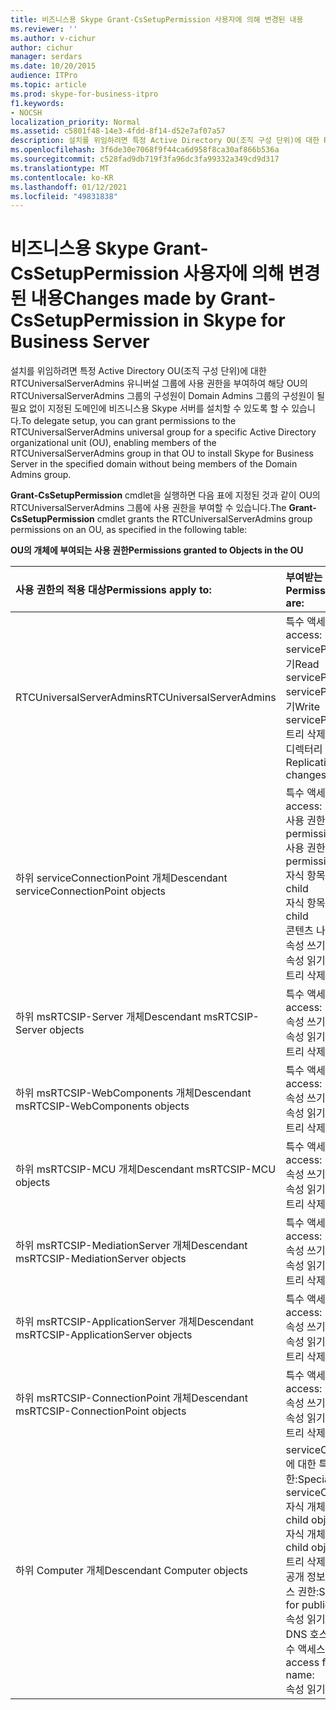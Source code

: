 ```yaml
---
title: 비즈니스용 Skype Grant-CsSetupPermission 사용자에 의해 변경된 내용
ms.reviewer: ''
ms.author: v-cichur
author: cichur
manager: serdars
ms.date: 10/20/2015
audience: ITPro
ms.topic: article
ms.prod: skype-for-business-itpro
f1.keywords:
- NOCSH
localization_priority: Normal
ms.assetid: c5801f48-14e3-4fdd-8f14-d52e7af07a57
description: 설치를 위임하려면 특정 Active Directory OU(조직 구성 단위)에 대한 RTCUniversalServerAdmins 유니버설 그룹에 사용 권한을 부여하여 해당 OU의 RTCUniversalServerAdmins 그룹의 구성원이 Domain Admins 그룹의 구성원이 될 필요 없이 지정된 도메인에 비즈니스용 Skype 서버를 설치할 수 있도록 할 수 있습니다.
ms.openlocfilehash: 3f6de30e7068f9f44ca6d958f8ca30af866b536a
ms.sourcegitcommit: c528fad9db719f3fa96dc3fa99332a349cd9d317
ms.translationtype: MT
ms.contentlocale: ko-KR
ms.lasthandoff: 01/12/2021
ms.locfileid: "49831838"
---
```

# <a name="changes-made-by-grant-cssetuppermission-in-skype-for-business-server"></a><span data-ttu-id="3c31f-103">비즈니스용 Skype Grant-CsSetupPermission 사용자에 의해 변경된 내용</span><span class="sxs-lookup"><span data-stu-id="3c31f-103">Changes made by Grant-CsSetupPermission in Skype for Business Server</span></span>
 
<span data-ttu-id="3c31f-104">설치를 위임하려면 특정 Active Directory OU(조직 구성 단위)에 대한 RTCUniversalServerAdmins 유니버설 그룹에 사용 권한을 부여하여 해당 OU의 RTCUniversalServerAdmins 그룹의 구성원이 Domain Admins 그룹의 구성원이 될 필요 없이 지정된 도메인에 비즈니스용 Skype 서버를 설치할 수 있도록 할 수 있습니다.</span><span class="sxs-lookup"><span data-stu-id="3c31f-104">To delegate setup, you can grant permissions to the RTCUniversalServerAdmins universal group for a specific Active Directory organizational unit (OU), enabling members of the RTCUniversalServerAdmins group in that OU to install Skype for Business Server in the specified domain without being members of the Domain Admins group.</span></span> 
  
<span data-ttu-id="3c31f-105">**Grant-CsSetupPermission** cmdlet을 실행하면 다음 표에 지정된 것과 같이 OU의 RTCUniversalServerAdmins 그룹에 사용 권한을 부여할 수 있습니다.</span><span class="sxs-lookup"><span data-stu-id="3c31f-105">The **Grant-CsSetupPermission** cmdlet grants the RTCUniversalServerAdmins group permissions on an OU, as specified in the following table:</span></span>
  
<span data-ttu-id="3c31f-106">**OU의 개체에 부여되는 사용 권한**</span><span class="sxs-lookup"><span data-stu-id="3c31f-106">**Permissions granted to Objects in the OU**</span></span>

|<span data-ttu-id="3c31f-107">**사용 권한의 적용 대상**</span><span class="sxs-lookup"><span data-stu-id="3c31f-107">**Permissions apply to:**</span></span>|<span data-ttu-id="3c31f-108">**부여받는 사용 권한**</span><span class="sxs-lookup"><span data-stu-id="3c31f-108">**Permissions granted are:**</span></span>|
|:-----|:-----|
|<span data-ttu-id="3c31f-109">RTCUniversalServerAdmins</span><span class="sxs-lookup"><span data-stu-id="3c31f-109">RTCUniversalServerAdmins</span></span>  <br/> | <span data-ttu-id="3c31f-110">특수 액세스 권한:</span><span class="sxs-lookup"><span data-stu-id="3c31f-110">Special access:</span></span> <br/>  <span data-ttu-id="3c31f-111">servicePrincipalName 읽기</span><span class="sxs-lookup"><span data-stu-id="3c31f-111">Read servicePrincipalName</span></span> <br/>  <span data-ttu-id="3c31f-112">servicePrincipalName 쓰기</span><span class="sxs-lookup"><span data-stu-id="3c31f-112">Write servicePrincipalName</span></span> <br/>  <span data-ttu-id="3c31f-113">트리 삭제</span><span class="sxs-lookup"><span data-stu-id="3c31f-113">Delete tree</span></span> <br/>  <span data-ttu-id="3c31f-114">디렉터리 변경 내용 복제</span><span class="sxs-lookup"><span data-stu-id="3c31f-114">Replicating directory changes</span></span> <br/> |
|<span data-ttu-id="3c31f-115">하위 serviceConnectionPoint 개체</span><span class="sxs-lookup"><span data-stu-id="3c31f-115">Descendant serviceConnectionPoint objects</span></span>  <br/> | <span data-ttu-id="3c31f-116">특수 액세스 권한:</span><span class="sxs-lookup"><span data-stu-id="3c31f-116">Special access:</span></span> <br/>  <span data-ttu-id="3c31f-117">사용 권한 읽기</span><span class="sxs-lookup"><span data-stu-id="3c31f-117">Read permissions</span></span> <br/>  <span data-ttu-id="3c31f-118">사용 권한 쓰기</span><span class="sxs-lookup"><span data-stu-id="3c31f-118">Write permissions</span></span> <br/>  <span data-ttu-id="3c31f-119">자식 항목 만들기</span><span class="sxs-lookup"><span data-stu-id="3c31f-119">Create child</span></span> <br/>  <span data-ttu-id="3c31f-120">자식 항목 삭제</span><span class="sxs-lookup"><span data-stu-id="3c31f-120">Delete child</span></span> <br/>  <span data-ttu-id="3c31f-121">콘텐츠 나열</span><span class="sxs-lookup"><span data-stu-id="3c31f-121">List contents</span></span> <br/>  <span data-ttu-id="3c31f-122">속성 쓰기</span><span class="sxs-lookup"><span data-stu-id="3c31f-122">Write property</span></span> <br/>  <span data-ttu-id="3c31f-123">속성 읽기</span><span class="sxs-lookup"><span data-stu-id="3c31f-123">Read property</span></span> <br/>  <span data-ttu-id="3c31f-124">트리 삭제</span><span class="sxs-lookup"><span data-stu-id="3c31f-124">Delete tree</span></span> <br/> |
|<span data-ttu-id="3c31f-125">하위 msRTCSIP-Server 개체</span><span class="sxs-lookup"><span data-stu-id="3c31f-125">Descendant msRTCSIP-Server objects</span></span>  <br/> | <span data-ttu-id="3c31f-126">특수 액세스 권한:</span><span class="sxs-lookup"><span data-stu-id="3c31f-126">Special access:</span></span> <br/>  <span data-ttu-id="3c31f-127">속성 쓰기</span><span class="sxs-lookup"><span data-stu-id="3c31f-127">Write property</span></span> <br/>  <span data-ttu-id="3c31f-128">속성 읽기</span><span class="sxs-lookup"><span data-stu-id="3c31f-128">Read property</span></span> <br/>  <span data-ttu-id="3c31f-129">트리 삭제</span><span class="sxs-lookup"><span data-stu-id="3c31f-129">Delete tree</span></span> <br/> |
|<span data-ttu-id="3c31f-130">하위 msRTCSIP-WebComponents 개체</span><span class="sxs-lookup"><span data-stu-id="3c31f-130">Descendant msRTCSIP-WebComponents objects</span></span>  <br/> | <span data-ttu-id="3c31f-131">특수 액세스 권한:</span><span class="sxs-lookup"><span data-stu-id="3c31f-131">Special access:</span></span> <br/>  <span data-ttu-id="3c31f-132">속성 쓰기</span><span class="sxs-lookup"><span data-stu-id="3c31f-132">Write property</span></span> <br/>  <span data-ttu-id="3c31f-133">속성 읽기</span><span class="sxs-lookup"><span data-stu-id="3c31f-133">Read property</span></span> <br/>  <span data-ttu-id="3c31f-134">트리 삭제</span><span class="sxs-lookup"><span data-stu-id="3c31f-134">Delete tree</span></span> <br/> |
|<span data-ttu-id="3c31f-135">하위 msRTCSIP-MCU 개체</span><span class="sxs-lookup"><span data-stu-id="3c31f-135">Descendant msRTCSIP-MCU objects</span></span>  <br/> | <span data-ttu-id="3c31f-136">특수 액세스 권한:</span><span class="sxs-lookup"><span data-stu-id="3c31f-136">Special access:</span></span> <br/>  <span data-ttu-id="3c31f-137">속성 쓰기</span><span class="sxs-lookup"><span data-stu-id="3c31f-137">Write property</span></span> <br/>  <span data-ttu-id="3c31f-138">속성 읽기</span><span class="sxs-lookup"><span data-stu-id="3c31f-138">Read property</span></span> <br/>  <span data-ttu-id="3c31f-139">트리 삭제</span><span class="sxs-lookup"><span data-stu-id="3c31f-139">Delete tree</span></span> <br/> |
|<span data-ttu-id="3c31f-140">하위 msRTCSIP-MediationServer 개체</span><span class="sxs-lookup"><span data-stu-id="3c31f-140">Descendant msRTCSIP-MediationServer objects</span></span>  <br/> | <span data-ttu-id="3c31f-141">특수 액세스 권한:</span><span class="sxs-lookup"><span data-stu-id="3c31f-141">Special access:</span></span> <br/>  <span data-ttu-id="3c31f-142">속성 쓰기</span><span class="sxs-lookup"><span data-stu-id="3c31f-142">Write property</span></span> <br/>  <span data-ttu-id="3c31f-143">속성 읽기</span><span class="sxs-lookup"><span data-stu-id="3c31f-143">Read property</span></span> <br/>  <span data-ttu-id="3c31f-144">트리 삭제</span><span class="sxs-lookup"><span data-stu-id="3c31f-144">Delete tree</span></span> <br/> |
|<span data-ttu-id="3c31f-145">하위 msRTCSIP-ApplicationServer 개체</span><span class="sxs-lookup"><span data-stu-id="3c31f-145">Descendant msRTCSIP-ApplicationServer objects</span></span>  <br/> | <span data-ttu-id="3c31f-146">특수 액세스 권한:</span><span class="sxs-lookup"><span data-stu-id="3c31f-146">Special access:</span></span> <br/>  <span data-ttu-id="3c31f-147">속성 쓰기</span><span class="sxs-lookup"><span data-stu-id="3c31f-147">Write property</span></span> <br/>  <span data-ttu-id="3c31f-148">속성 읽기</span><span class="sxs-lookup"><span data-stu-id="3c31f-148">Read property</span></span> <br/>  <span data-ttu-id="3c31f-149">트리 삭제</span><span class="sxs-lookup"><span data-stu-id="3c31f-149">Delete tree</span></span> <br/> |
|<span data-ttu-id="3c31f-150">하위 msRTCSIP-ConnectionPoint 개체</span><span class="sxs-lookup"><span data-stu-id="3c31f-150">Descendant msRTCSIP-ConnectionPoint objects</span></span>  <br/> | <span data-ttu-id="3c31f-151">특수 액세스 권한:</span><span class="sxs-lookup"><span data-stu-id="3c31f-151">Special access:</span></span> <br/>  <span data-ttu-id="3c31f-152">속성 쓰기</span><span class="sxs-lookup"><span data-stu-id="3c31f-152">Write property</span></span> <br/>  <span data-ttu-id="3c31f-153">속성 읽기</span><span class="sxs-lookup"><span data-stu-id="3c31f-153">Read property</span></span> <br/>  <span data-ttu-id="3c31f-154">트리 삭제</span><span class="sxs-lookup"><span data-stu-id="3c31f-154">Delete tree</span></span> <br/> |
|<span data-ttu-id="3c31f-155">하위 Computer 개체</span><span class="sxs-lookup"><span data-stu-id="3c31f-155">Descendant Computer objects</span></span>  <br/> | <span data-ttu-id="3c31f-156">serviceConnectionPoint에 대한 특수 액세스 권한:</span><span class="sxs-lookup"><span data-stu-id="3c31f-156">Special access for serviceConnectionPoint:</span></span> <br/>  <span data-ttu-id="3c31f-157">자식 개체 만들기</span><span class="sxs-lookup"><span data-stu-id="3c31f-157">Create child objects</span></span> <br/>  <span data-ttu-id="3c31f-158">자식 개체 삭제</span><span class="sxs-lookup"><span data-stu-id="3c31f-158">Delete child objects</span></span> <br/>  <span data-ttu-id="3c31f-159">트리 삭제</span><span class="sxs-lookup"><span data-stu-id="3c31f-159">Delete tree</span></span> <br/>  <span data-ttu-id="3c31f-160">공개 정보에 대한 특수 액세스 권한:</span><span class="sxs-lookup"><span data-stu-id="3c31f-160">Special access for public information:</span></span> <br/>  <span data-ttu-id="3c31f-161">속성 읽기</span><span class="sxs-lookup"><span data-stu-id="3c31f-161">Read property</span></span> <br/>  <span data-ttu-id="3c31f-162">DNS 호스트 이름에 대한 특수 액세스 권한:</span><span class="sxs-lookup"><span data-stu-id="3c31f-162">Special access for DNS host name:</span></span> <br/>  <span data-ttu-id="3c31f-163">속성 읽기</span><span class="sxs-lookup"><span data-stu-id="3c31f-163">Read property</span></span> <br/> |
   

